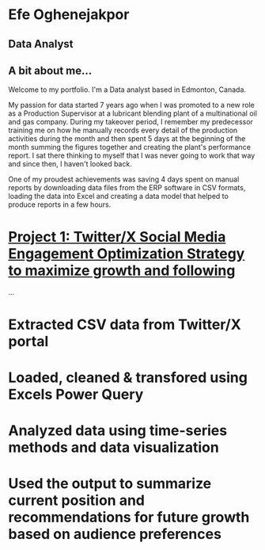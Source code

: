 # Efe Oghenejakpor
## Data Analyst

## A bit about me...
Welcome to my portfolio. I'm a Data analyst based in Edmonton, Canada. 

My passion for data started 7 years ago when I was promoted to a new role as a Production Supervisor at a lubricant blending plant of a multinational oil and gas company. During my takeover period, I remember my predecessor training me on how he manually records every detail of the production activities during the month and then spent 5 days at the beginning of the month summing the figures together and creating the plant's performance report. I sat there thinking to myself that I was never going to work that way and since then, I haven't looked back. 

One of my proudest achievements was saving 4 days spent on manual reports by downloading data files from the ERP software in CSV formats, loading the data into Excel and creating a data model that helped to produce reports in a few hours.
# [Project 1: Twitter/X Social Media Engagement Optimization Strategy to maximize growth and following](https://github.com/eoghenejakpor1/Social-Media-Content-Strategy-Project.git)
...
# Extracted CSV data from Twitter/X portal
# Loaded, cleaned & transfored using Excels Power Query
# Analyzed data using time-series methods and data visualization 
# Used the output to summarize current position and recommendations for future growth based on audience preferences

